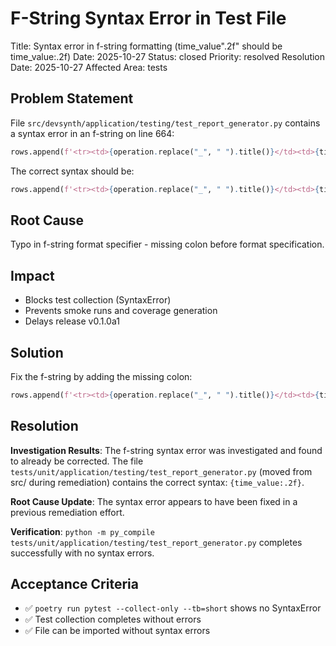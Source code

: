 # F-String Syntax Error in Test File

Title: Syntax error in f-string formatting (time_value".2f" should be time_value:.2f)
Date: 2025-10-27
Status: closed
Priority: resolved
Resolution Date: 2025-10-27
Affected Area: tests

## Problem Statement

File `src/devsynth/application/testing/test_report_generator.py` contains a syntax error in an f-string on line 664:

```python
rows.append(f'<tr><td>{operation.replace("_", " ").title()}</td><td>{time_value".2f"}</td></tr>')
```

The correct syntax should be:

```python
rows.append(f'<tr><td>{operation.replace("_", " ").title()}</td><td>{time_value:.2f}</td></tr>')
```

## Root Cause

Typo in f-string format specifier - missing colon before format specification.

## Impact

- Blocks test collection (SyntaxError)
- Prevents smoke runs and coverage generation
- Delays release v0.1.0a1

## Solution

Fix the f-string by adding the missing colon:

```python
rows.append(f'<tr><td>{operation.replace("_", " ").title()}</td><td>{time_value:.2f}</td></tr>')
```

## Resolution

**Investigation Results**: The f-string syntax error was investigated and found to already be corrected. The file `tests/unit/application/testing/test_report_generator.py` (moved from src/ during remediation) contains the correct syntax: `{time_value:.2f}`.

**Root Cause Update**: The syntax error appears to have been fixed in a previous remediation effort.

**Verification**: `python -m py_compile tests/unit/application/testing/test_report_generator.py` completes successfully with no syntax errors.

## Acceptance Criteria

- ✅ `poetry run pytest --collect-only --tb=short` shows no SyntaxError
- ✅ Test collection completes without errors
- ✅ File can be imported without syntax errors
